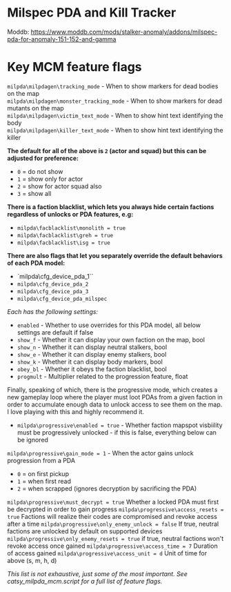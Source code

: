# **Milspec PDA and Kill Tracker**
Moddb: https://www.moddb.com/mods/stalker-anomaly/addons/milspec-pda-for-anomaly-151-152-and-gamma

# Key MCM feature flags
`milpda\milpdagen\tracking_mode` - When to show markers for dead bodies on the map  
`milpda\milpdagen\monster_tracking_mode` - When to show markers for dead mutants on the map  
`milpda\milpdagen\victim_text_mode` - When to show hint text identifying the body  
`milpda\milpdagen\killer_text_mode` - When to show hint text identifying the killer  

**The default for all of the above is `2` (actor and squad) but this can be adjusted for preference:**
* `0` = do not show
* `1` = show only for actor
* `2` = show for actor squad also
* `3` = show all

**There is a faction blacklist, which lets you always hide certain factions regardless of unlocks or PDA features, e.g:**
* `milpda\facblacklist\monolith = true`
* `milpda\facblacklist\greh = true`
* `milpda\facblacklist\isg = true`

**There are also flags that let you separately override the default behaviors of each PDA model:**
* `milpda\cfg_device_pda_1``
* `milpda\cfg_device_pda_2`
* `milpda\cfg_device_pda_3`
* `milpda\cfg_device_pda_milspec`

*Each has the following settings:*
* `enabled` - Whether to use overrides for this PDA model, all below settings are default if false
* `show_f` - Whether it can display your own faction on the map, bool
* `show_n` - Whether it can display neutral stalkers, bool
* `show_e` - Whether it can display enemy stalkers, bool
* `show_k` - Whether it can display body markers, bool
* `obey_bl` - Whether it obeys the faction blacklist, bool
* `progmult` - Multiplier related to the progression feature, float

Finally, speaking of which, there is the progressive mode, which creates a new gameplay loop where the player must loot PDAs from a given faction in order to accumulate enough data to unlock access to see them on the map. I love playing with this and highly recommend it.
* `milpda\progressive\enabled = true` - Whether faction mapspot visbiility must be progressively unlocked - if this is false, everything below can be ignored

`milpda\progressive\gain_mode = 1` - When the actor gains unlock progression from a PDA
* `0` = on first pickup
* `1` = when first read
* `2` = when scrapped (ignores decryption by sacrificing the PDA)

`milpda\progressive\must_decrypt = true`
	Whether a locked PDA must first be decrypted in order to gain progress
`milpda\progressive\access_resets = true`
	Factions will realize their codes are compromised and revoke access after a time
`milpda\progressive\only_enemy_unlock = false`
	If true, neutral factions are unlocked by default on supported devices
`milpda\progressive\only_enemy_resets = true`
	if true, neutral factions won't revoke access once gained
`milpda\progressive\access_time = 7`
	 Duration of access gained
`milpda\progressive\access_unit = d`
	 Unit of time for above (s, m, h, d)

*This list is not exhaustive, just some of the most important. See catsy_milpda_mcm.script for a full list of feature flags.*
